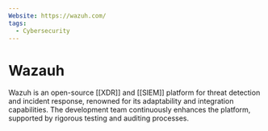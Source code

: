 ```yaml
---
Website: https://wazuh.com/
tags:
  - Cybersecurity
---
```

# Wazauh
Wazuh is an open-source [[XDR]] and [[SIEM]] platform for threat detection and incident response, renowned for its adaptability and integration capabilities. The development team continuously enhances the platform, supported by rigorous testing and auditing processes.